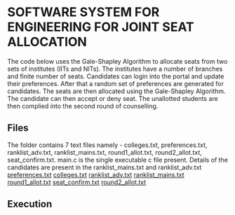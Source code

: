 # SOFTWARE SYSTEM FOR ENGINEERING FOR JOINT SEAT ALLOCATION
The code below uses the Gale-Shapley Algorithm to allocate seats from two sets of institutes (IITs and NITs). The institutes have a number of branches and finite number of seats.
Candidates can login into the portal and update their preferences. After that a random set of preferences are generated for candidates. The seats are then allocated using the Gale-Shapley Algorithm. The candidate can then accept or deny seat. The unallotted students are then complied into the second round of counselling.

## Files
The folder contains 7 text files namely - colleges.txt, preferences.txt, ranklist_adv.txt, ranklist_mains.txt, round1_allot.txt, round2_allot.txt, seat_confirm.txt.
main.c is the single executable c file present. 
Details of the candidates are present in the ranklist_mains.txt and ranklist_adv.txt
[preferences.txt](https://github.com/pranavjoe06/JOSAA/files/12086139/preferences.txt)
[colleges.txt](https://github.com/pranavjoe06/JOSAA/files/12086137/colleges.txt)
[ranklist_adv.txt](https://github.com/pranavjoe06/JOSAA/files/12086153/ranklist_adv.txt)
[ranklist_mains.txt](https://github.com/pranavjoe06/JOSAA/files/12086248/ranklist_mains.txt)
[round1_allot.txt](https://github.com/pranavjoe06/JOSAA/files/12086445/round1_allot.txt)
[seat_confirm.txt](https://github.com/pranavjoe06/JOSAA/files/12086530/seat_confirm.txt)
[round2_allot.txt](https://github.com/pranavjoe06/JOSAA/files/12086525/round2_allot.txt)


## Execution





